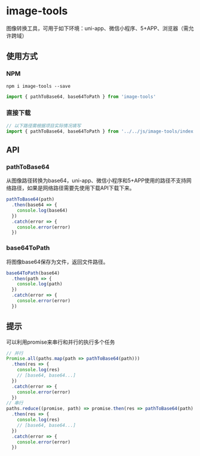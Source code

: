 # image-tools
图像转换工具，可用于如下环境：uni-app、微信小程序、5+APP、浏览器（需允许跨域）

## 使用方式

### NPM

```
npm i image-tools --save
```

```js
import { pathToBase64, base64ToPath } from 'image-tools'
```

### 直接下载

```js
// 以下路径需根据项目实际情况填写
import { pathToBase64, base64ToPath } from '../../js/image-tools/index.js'
```

## API

### pathToBase64

从图像路径转换为base64，uni-app、微信小程序和5+APP使用的路径不支持网络路径，如果是网络路径需要先使用下载API下载下来。

```js
pathToBase64(path)
  .then(base64 => {
    console.log(base64)
  })
  .catch(error => {
    console.error(error)
  })
```

### base64ToPath

将图像base64保存为文件，返回文件路径。

```js
base64ToPath(base64)
  .then(path => {
    console.log(path)
  })
  .catch(error => {
    console.error(error)
  })
```

## 提示

可以利用promise来串行和并行的执行多个任务

```js
// 并行
Promise.all(paths.map(path => pathToBase64(path)))
  .then(res => {
    console.log(res)
    // [base64, base64...]
  })
  .catch(error => {
    console.error(error)
  })
// 串行
paths.reduce((promise, path) => promise.then(res => pathToBase64(path).then(base64 => (res.push(base64), res))), Promise.resolve([]))
  .then(res => {
    console.log(res)
    // [base64, base64...]
  })
  .catch(error => {
    console.error(error)
  })
```